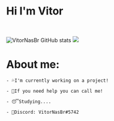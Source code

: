 # Hi I'm Vitor
<br/>



      
      
![VitorNasBr GitHub stats](https://github-readme-stats.vercel.app/api?username=VitorNasBr&show_icons=true&theme=dark) <img src="https://discord.c99.nl/widget/theme-3/396468587398823938.png"> 
      








# About me:

```
- 💦I'm currently working on a project!
 
- 👊If you need help you can call me!
 
- 😴Studying....

- 🧾Discord: VitorNasBr#5742
```
<br/>





<!-- ![Top Langs](https://github-readme-stats.vercel.app/api/top-langs/?username=VitorNasBr&langs_count=8&theme=dark) -->

